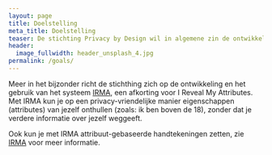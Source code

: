 ```yaml
---
layout: page
title: Doelstelling
meta_title: Doelstelling
teaser: De stichting Privacy by Design wil in algemene zin de ontwikkeling en het gebruik van privacy-vriendelijke en goed-beveiligde ICT bevorderen.
header:
  image_fullwidth: header_unsplash_4.jpg
permalink: /goals/
---
```


Meer in het bijzonder richt de stichthing zich op de ontwikkeling en
het gebruik van het systeem [IRMA](/irma), een afkorting voor I Reveal
My Attributes.  Met IRMA kun je op een privacy-vriendelijke manier
eigenschappen (attributes) van jezelf onthullen (zoals: ik ben boven
de 18), zonder dat je verdere informatie over jezelf weggeeft.

Ook kun je met IRMA attribuut-gebaseerde handtekeningen zetten,
zie [IRMA](/irma) voor meer informatie.